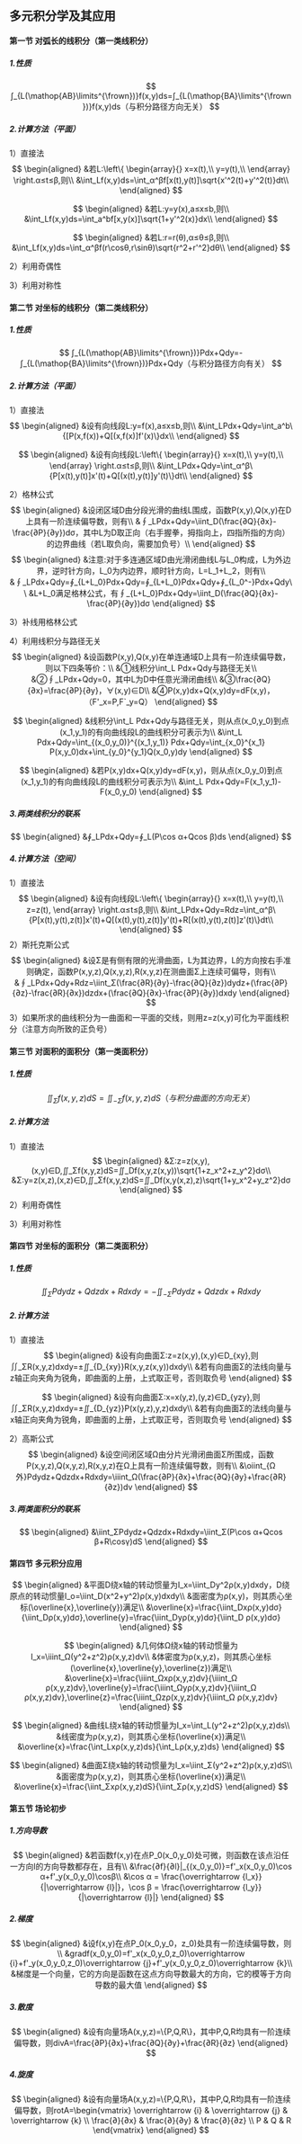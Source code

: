 ## 多元积分学及其应用

#### 第一节 对弧长的线积分（第一类线积分）

##### 1.性质

$$
∫_{L(\mathop{AB}\limits^{\frown})}f(x,y)ds=∫_{L(\mathop{BA}\limits^{\frown})}f(x,y)ds（与积分路径方向无关）
$$

##### 2.计算方法（平面）

1）直接法
$$
\begin{aligned}
&若L:\left\{ 
\begin{array}{}
x=x(t),\\
y=y(t),\\
\end{array}
\right.α≤t≤β,则\\
&\int_Lf(x,y)ds=\int_α^βf[x(t),y(t)]\sqrt{x'^2(t)+y'^2(t)}dt\\
\end{aligned}
$$

$$
\begin{aligned}
&若L:y=y(x),a≤x≤b,则\\
&\int_Lf(x,y)ds=\int_a^bf[x,y(x)]\sqrt{1+y'^2(x)}dx\\
\end{aligned}
$$

$$
\begin{aligned}
&若L:r=r(θ),α≤θ≤β,则\\
&\int_Lf(x,y)ds=\int_α^βf(r\cosθ,r\sinθ)\sqrt{r^2+r'^2}dθ\\
\end{aligned}
$$

2）利用奇偶性

3）利用对称性

#### 第二节 对坐标的线积分（第二类线积分）

##### 1.性质

$$
∫_{L(\mathop{AB}\limits^{\frown})}Pdx+Qdy=-∫_{L(\mathop{BA}\limits^{\frown})}Pdx+Qdy（与积分路径方向有关）
$$

##### 2.计算方法（平面）

1）直接法
$$
\begin{aligned}
&设有向线段L:y=f(x),a≤x≤b,则\\
&\int_LPdx+Qdy=\int_a^b\{[P(x,f(x))+Q[(x,f(x)]f'(x)\}dx\\
\end{aligned}
$$

$$
\begin{aligned}
&设有向线段L:\left\{ 
\begin{array}{}
x=x(t),\\
y=y(t),\\
\end{array}
\right.α≤t≤β,则\\
&\int_LPdx+Qdy=\int_α^β\{P[x(t),y(t)]x'(t)+Q[(x(t),y(t)]y'(t)\}dt\\
\end{aligned}
$$

2）格林公式
$$
\begin{aligned}
&设闭区域D由分段光滑的曲线L围成，函数P(x,y),Q(x,y)在D上具有一阶连续偏导数，则有\\
&∮_LPdx+Qdy=\iint_D(\frac{∂Q}{∂x}-\frac{∂P}{∂y})dσ，其中L为D取正向（右手握拳，拇指向上，四指所指的方向）的边界曲线（若L取负向，需要加负号）\\
\end{aligned}
$$
$$
\begin{aligned}
&注意:对于多连通区域D由光滑闭曲线L与L_0构成，L为外边界，逆时针方向，L_0为内边界，顺时针方向，L=L_1+L_2，则有\\
&∮_LPdx+Qdy=∮_{L+L_0}Pdx+Qdy=∮_{L+L_0}Pdx+Qdy+∮_{L_0^-}Pdx+Qdy\\
&L+L_0满足格林公式，有∮_{L+L_0}Pdx+Qdy=\iint_D(\frac{∂Q}{∂x}-\frac{∂P}{∂y})dσ
\end{aligned}
$$

3）补线用格林公式

4）利用线积分与路径无关
$$
\begin{aligned}
&设函数P(x,y),Q(x,y)在单连通域D上具有一阶连续偏导数，则以下四条等价：\\
&①线积分\int_L Pdx+Qdy与路径无关\\
&②∮_LPdx+Qdy=0，其中L为D中任意光滑闭曲线\\
&③\frac{∂Q}{∂x}=\frac{∂P}{∂y}，∀(x,y)∈D\\
&④P(x,y)dx+Q(x,y)dy=dF(x,y)，（F'_x=P,F`_y=Q）
\end{aligned}
$$

$$
\begin{aligned}
&线积分\int_L Pdx+Qdy与路径无关，则从点(x_0,y_0)到点(x_1,y_1)的有向曲线段L的曲线积分可表示为\\
&\int_L Pdx+Qdy=\int_{(x_0,y_0)}^{(x_1,y_1)} Pdx+Qdy=\int_{x_0}^{x_1} P(x,y_0)dx+\int_{y_0}^{y_1}Q(x_0,y)dy
\end{aligned}
$$

$$
\begin{aligned}
&若P(x,y)dx+Q(x,y)dy=dF(x,y)，则从点(x_0,y_0)到点(x_1,y_1)的有向曲线段L的曲线积分可表示为\\
&\int_L Pdx+Qdy=F(x_1,y_1)-F(x_0,y_0)
\end{aligned}
$$

##### 3.两类线积分的联系

$$
\begin{aligned}
&∮_LPdx+Qdy=∮_L(P\cos α+Qcos β)ds
\end{aligned}
$$

##### 4.计算方法（空间）

1）直接法
$$
\begin{aligned}
&设有向线段L:\left\{ 
\begin{array}{}
x=x(t),\\
y=y(t),\\
z=z(t),
\end{array}
\right.α≤t≤β,则\\
&\int_LPdx+Qdy=Rdz=\int_α^β\{P[x(t),y(t),z(t)]x'(t)+Q[(x(t),y(t),z(t)]y'(t)+R[(x(t),y(t),z(t)]z'(t)\}dt\\
\end{aligned}
$$
2）斯托克斯公式
$$
\begin{aligned}
&设Σ是有侧有限的光滑曲面，L为其边界，L的方向按右手准则确定，函数P(x,y,z),Q(x,y,z),R(x,y,z)在测曲面Σ上连续可偏导，则有\\
&∮_LPdx+Qdy+Rdz=\iint_Σ(\frac{∂R}{∂y}-\frac{∂Q}{∂z})dydz+(\frac{∂P}{∂z}-\frac{∂R}{∂x})dzdx+(\frac{∂Q}{∂x}-\frac{∂P}{∂y})dxdy
\end{aligned}
$$
3）如果所求的曲线积分为一曲面和一平面的交线，则用z=z(x,y)可化为平面线积分（注意方向所致的正负号）

#### 第三节 对面积的面积分（第一类面积分）

##### 1.性质

$$
∬_Σf(x,y,z)dS=∬_{-Σ}f(x,y,z)dS（与积分曲面的方向无关）
$$

##### 2.计算方法

1）直接法
$$
\begin{aligned}
&Σ:z=z(x,y),(x,y)∈D,∬_Σf(x,y,z)dS=∬_Df(x,y,z(x,y))\sqrt{1+z_x^2+z_y^2}dσ\\
&Σ:y=z(x,z),(x,z)∈D,∬_Σf(x,y,z)dS=∬_Df(x,y(x,z),z)\sqrt{1+y_x^2+y_z^2}dσ
\end{aligned}
$$
2）利用奇偶性

3）利用对称性

#### 第四节 对坐标的面积分（第二类面积分）

##### 1.性质

$$
∬_ΣPdydz+Qdzdx+Rdxdy=-∬_{-Σ}Pdydz+Qdzdx+Rdxdy
$$

##### 2.计算方法

1）直接法
$$
\begin{aligned}
&设有向曲面Σ:z=z(x,y),(x,y)∈D_{xy},则∬_ΣR(x,y,z)dxdy=±∬_{D_{xy}}R(x,y,z(x,y))dxdy\\
&若有向曲面Σ的法线向量与z轴正向夹角为锐角，即曲面的上册，上式取正号，否则取负号
\end{aligned}
$$

$$
\begin{aligned}
&设有向曲面Σ:x=x(y,z),(y,z)∈D_{yzy},则∬_ΣR(x,y,z)dxdy=±∬_{D_{yz}}P(x(y,z),y,z)dxdy\\
&若有向曲面Σ的法线向量与x轴正向夹角为锐角，即曲面的上册，上式取正号，否则取负号
\end{aligned}
$$

2）高斯公式
$$
\begin{aligned}
&设空间闭区域Ω由分片光滑闭曲面Σ所围成，函数P(x,y,z),Q(x,y,z),R(x,y,z)在Ω上具有一阶连续偏导数，则有\\
&\oiint_{Ω外}Pdydz+Qdzdx+Rdxdy=\iiint_Ω(\frac{∂P}{∂x}+\frac{∂Q}{∂y}+\frac{∂R}{∂z})dv
\end{aligned}
$$

##### 3.两类面积分的联系

$$
\begin{aligned}
&\iint_ΣPdydz+Qdzdx+Rdxdy=\iint_Σ(P\cos α+Qcos β+R\cosγ)dS
\end{aligned}
$$

#### 第四节 多元积分应用

$$
\begin{aligned}
&平面D绕x轴的转动惯量为I_x=\iint_Dy^2ρ(x,y)dxdy，D绕原点的转动惯量I_o=\iint_D(x^2+y^2)ρ(x,y)dxdy\\
&面密度为ρ(x,y)，则其质心坐标(\overline{x},\overline{y})满足\\
&\overline{x}=\frac{\iint_Dxρ(x,y)dσ}{\iint_Dρ(x,y)dσ},\overline{y}=\frac{\iint_Dyρ(x,y)dσ}{\iint_D ρ(x,y)dσ}
\end{aligned}
$$

$$
\begin{aligned}
&几何体Ω绕x轴的转动惯量为I_x=\iiint_Ω(y^2+z^2)ρ(x,y,z)dv\\
&体密度为ρ(x,y,z)，则其质心坐标(\overline{x},\overline{y},\overline{z})满足\\
&\overline{x}=\frac{\iiint_Ωxρ(x,y,z)dv}{\iiint_Ω ρ(x,y,z)dv},\overline{y}=\frac{\iiint_Ωyρ(x,y,z)dv}{\iiint_Ω ρ(x,y,z)dv},\overline{z}=\frac{\iiint_Ωzρ(x,y,z)dv}{\iiint_Ω ρ(x,y,z)dv}
\end{aligned}
$$

$$
\begin{aligned}
&曲线L绕x轴的转动惯量为I_x=\int_L(y^2+z^2)ρ(x,y,z)ds\\
&线密度为ρ(x,y,z)，则其质心坐标(\overline{x})满足\\
&\overline{x}=\frac{\int_Lxρ(x,y,z)ds}{\int_Lρ(x,y,z)ds}
\end{aligned}
$$

$$
\begin{aligned}
&曲面Σ绕x轴的转动惯量为I_x=\iint_Σ(y^2+z^2)ρ(x,y,z)dS\\
&面密度为ρ(x,y,z)，则其质心坐标(\overline{x})满足\\
&\overline{x}=\frac{\iint_Σxρ(x,y,z)dS}{\iint_Σρ(x,y,z)dS}
\end{aligned}
$$

#### 第五节 场论初步

##### 1.方向导数

$$
\begin{aligned}
&若函数f(x,y)在点P_0(x_0,y_0)处可微，则函数在该点沿任一方向l的方向导数都存在，且有\\
&\frac{∂f}{∂l}|_{(x_0,y_0)}=f'_x(x_0,y_0)\cos α+f'_y(x_0,y_0)\cosβ\\
&\cos α = \frac{\overrightarrow {l_x}}{|\overrightarrow {l}|}，\cos β = \frac{\overrightarrow {l_y}}{|\overrightarrow {l}|}
\end{aligned}
$$

##### 2.梯度

$$
\begin{aligned}
&设f(x,y)在点P_0(x_0,y_0，z_0)处具有一阶连续偏导数，则\\
&gradf(x_0,y_0)=f'_x(x_0,y_0,z_0)\overrightarrow {i}+f'_y(x_0,y_0,z_0)\overrightarrow {j}+f'_y(x_0,y_0,z_0)\overrightarrow {k}\\
&梯度是一个向量，它的方向是函数在这点方向导数最大的方向，它的模等于方向导数的最大值
\end{aligned}
$$

##### 3.散度

$$
\begin{aligned}
&设有向量场A(x,y,z)=\{P,Q,R\}，其中P,Q,R均具有一阶连续偏导数，则divA=\frac{∂P}{∂x}+\frac{∂Q}{∂y}+\frac{∂R}{∂z}
\end{aligned}
$$

##### 4.旋度

$$
\begin{aligned}
&设有向量场A(x,y,z)=\{P,Q,R\}，其中P,Q,R均具有一阶连续偏导数，则rotA=\begin{vmatrix}
\overrightarrow {i} & \overrightarrow {j} & \overrightarrow {k} \\
\frac{∂}{∂x} & \frac{∂}{∂y}  & \frac{∂}{∂z}  \\
P & Q & R
\end{vmatrix}
\end{aligned}
$$










